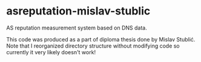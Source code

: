 asreputation-mislav-stublic
===========================

AS reputation measurement system based on DNS data.

This code was produced as a part of diploma thesis done by Mislav
Stublić. Note that I reorganized directory structure without
modifying code so currently it very likely doesn't work!

